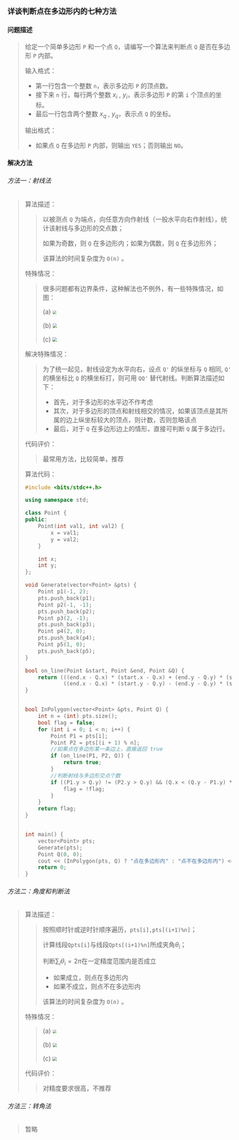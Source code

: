 ### 详谈判断点在多边形内的七种方法

#### 问题描述

> 给定一个简单多边形 `P` 和一个点 `Q`，请编写一个算法来判断点 `Q` 是否在多边形 `P` 内部。
>
> 输入格式：
>
> - 第一行包含一个整数 `n`，表示多边形 `P` 的顶点数。
> - 接下来 `n` 行，每行两个整数 $x_{i}$ , $y_{i}$，表示多边形 `P` 的第 `i` 个顶点的坐标。
> - 最后一行包含两个整数 $x_{q}$ , $y_{q}$，表示点 `Q` 的坐标。
>
> 输出格式：
>
> - 如果点 `Q` 在多边形 `P` 内部，则输出 `YES`；否则输出 `NO`。

#### 解决方法

###### 方法一：射线法

> 算法描述：
>
> > 以被测点 `Q` 为端点，向任意方向作射线（一般水平向右作射线），统计该射线与多边形的交点数；
> >
> > 如果为奇数，则 `Q` 在多边形内；如果为偶数，则 `Q` 在多边形外；
> >
> > 该算法的时间复杂度为 `O(n)` 。
>
> 特殊情况：
>
> > 很多问题都有边界条件，这种解法也不例外，有一些特殊情况，如图：
> >
> > (a) <img src="https://telegraph-image-6b4.pages.dev/file/3f45dba805c170dfa8c5e.png" style="zoom: 50%;" />
> >
> > (b) <img src="https://telegraph-image-6b4.pages.dev/file/a560363220b0148f738cf.png" style="zoom:58%;" />
> >
> > (c) <img src="https://telegraph-image-6b4.pages.dev/file/c7161ed168002223107d1.png" style="zoom:59%;" />
>
> 解决特殊情况：
>
> > 为了统一起见，射线设定为水平向右，设点 `Q'` 的纵坐标与 `Q` 相同, `Q'` 的横坐标比 `Q` 的横坐标打，则可用 `QQ'` 替代射线。判断算法描述如下：
> >
> > - 首先，对于多边形的水平边不作考虑
> > - 其次，对于多边形的顶点和射线相交的情况，如果该顶点是其所属的边上纵坐标较大的顶点，则计数，否则忽略该点
> > - 最后，对于 `Q` 在多边形边上的情形，直接可判断 `Q` 属于多边行。
>
> 代码评价：
>
> > 最常用方法，比较简单，推荐
>
> 算法代码：
>
> ```c++
> #include <bits/stdc++.h>
> 
> using namespace std;
> 
> class Point {
> public:
>     Point(int val1, int val2) {
>         x = val1;
>         y = val2;
>     }
> 
>     int x;
>     int y;
> };
> 
> void Generate(vector<Point> &pts) {
>     Point p1(-1, 2);
>     pts.push_back(p1);
>     Point p2(-1, -1);
>     pts.push_back(p2);
>     Point p3(2, -1);
>     pts.push_back(p3);
>     Point p4(2, 0);
>     pts.push_back(p4);
>     Point p5(1, 0);
>     pts.push_back(p5);
> }
> 
> bool on_line(Point &start, Point &end, Point &Q) {
>     return (((end.x - Q.x) * (start.x - Q.x) + (end.y - Q.y) * (start.y - Q.y)) <= 0 &&
>             ((end.x - Q.x) * (start.y - Q.y) - (end.y - Q.y) * (start.x - Q.x)) == 0);
> }
> 
> 
> bool InPolygon(vector<Point> &pts, Point Q) {
>     int n = (int) pts.size();
>     bool flag = false;
>     for (int i = 0; i < n; i++) {
>         Point P1 = pts[i];
>         Point P2 = pts[(i + 1) % n];
>         //如果点在多边形某一条边上，直接返回 true
>         if (on_line(P1, P2, Q)) {
>             return true;
>         }
>         //判断射线与多边形交点个数
>         if ((P1.y > Q.y) != (P2.y > Q.y) && (Q.x < (Q.y - P1.y) * (P1.x - P2.x) / (P1.y - P2.y) + P1.x)) {
>             flag = !flag;
>         }
>     }
>     return flag;
> }
> 
> 
> int main() {
>     vector<Point> pts;
>     Generate(pts);
>     Point Q(0, 0);
>     cout << (InPolygon(pts, Q) ? "点在多边形内" : "点不在多边形内") << endl;
>     return 0;
> }
> ```

###### 方法二：角度和判断法

> 算法描述：
>
> > 按照顺时针或逆时针顺序遍历，`pts[i],pts[(i+1)%n]`；
> >
> > 计算线段`Qpts[i]`与线段`Qpts[(i+1)%n]`所成夹角$\theta_{i}$；
> >
> > 判断$\sum_{i}\theta_{i}=2\pi$在一定精度范围内是否成立
> >
> > - 如果成立，则点在多边形内
> > - 如果不成立，则点不在多边形内
> >
> > 该算法的时间复杂度为 `O(n)` 。
>
> 特殊情况：
>
> > (a) <img src="https://telegraph-image-6b4.pages.dev/file/3f45dba805c170dfa8c5e.png" style="zoom: 50%;" />
> >
> > (b) <img src="https://telegraph-image-6b4.pages.dev/file/a560363220b0148f738cf.png" style="zoom:58%;" />
> >
> > (c) <img src="https://telegraph-image-6b4.pages.dev/file/c7161ed168002223107d1.png" style="zoom:59%;" />
>
> 代码评价：
>
> > 对精度要求很高，不推荐

###### 方法三：转角法

>  暂略
